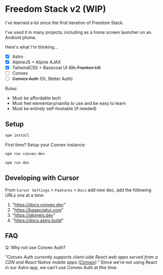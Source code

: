 # Freedom Stack v2 (WIP)

I've learned a lot since the first iteration of Freedom Stack.

I've used it in many projects, including as a home screen launcher on an Android phone. 

Here's what I'm thinking...

- [x] Astro
- [x] AlpineJS + Alpine AJAX
- [x] TailwindCSS + Basecoat UI ~~(Or, Franken UI)~~
- [ ] Convex
- [ ] ~~Convex Auth~~ (Or, Better Auth)

Rules:
- Must be affordable tech
- Must feel elementary/vanilla to use and be easy to learn
- Must be entirely self-hostable (if needed)

## Setup

```bash
npm install
```

First time? Setup your Convex instance:

```bash
npm run convex:dev
```

```bash
npm run dev
```

## Developing with Cursor

From `Cursor Settings` > `Features` > `Docs` add new doc, add the following URLs one at a time:
1. "https://docs.convex.dev"
2. "https://basecoatui.com"
3. "https://alpinejs.dev"
4. "https://docs.astro.build"

## FAQ

Q: Why not use Convex Auth? 

_"Convex Auth currently supports client-side React web apps served from a CDN and React Native mobile apps ([Convex](https://docs.convex.dev/auth/convex-auth))."_ Since we're not using React in our Astro app, we can't use Convex Auth at this time. 
